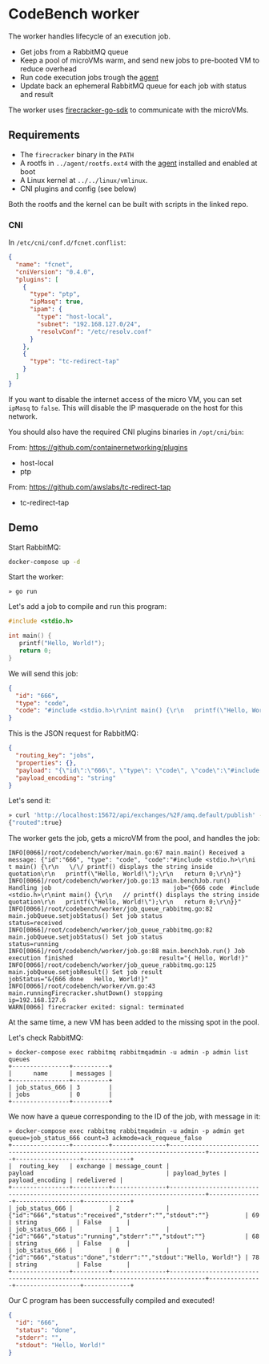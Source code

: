 # CodeBench worker

The worker handles lifecycle of an execution job.

- Get jobs from a RabbitMQ queue
- Keep a pool of microVMs warm, and send new jobs to pre-booted VM to reduce overhead
- Run code execution jobs trough the [agent](https://github.com/codebench-esgi/agent)
- Update back an ephemeral RabbitMQ queue for each job with status and result

The worker uses [firecracker-go-sdk](https://github.com/firecracker-microvm/firecracker-go-sdk) to communicate with the microVMs.

## Requirements

- The `firecracker` binary in the `PATH`
- A rootfs in `../agent/rootfs.ext4` with the [agent](https://github.com/codebench-esgi/agent) installed and enabled at boot
- A Linux kernel at `../../linux/vmlinux`.
- CNI plugins and config (see below)

Both the rootfs and the kernel can be built with scripts in the linked repo.

### CNI

In `/etc/cni/conf.d/fcnet.conflist`:

```json
{
  "name": "fcnet",
  "cniVersion": "0.4.0",
  "plugins": [
    {
      "type": "ptp",
      "ipMasq": true,
      "ipam": {
        "type": "host-local",
        "subnet": "192.168.127.0/24",
        "resolvConf": "/etc/resolv.conf"
      }
    },
    {
      "type": "tc-redirect-tap"
    }
  ]
}
```

If you want to disable the internet access of the micro VM, you can set `ipMasq` to `false`. This will disable the IP masquerade on the host for this network.

You should also have the required CNI plugins binaries in `/opt/cni/bin`:

From: https://github.com/containernetworking/plugins

- host-local
- ptp

From: https://github.com/awslabs/tc-redirect-tap

- tc-redirect-tap

## Demo

Start RabbitMQ:

```sh
docker-compose up -d
```

Start the worker:

```
» go run
```

Let's add a job to compile and run this program:

```c
#include <stdio.h>

int main() {
   printf("Hello, World!");
   return 0;
}
```

We will send this job:

```json
{
  "id": "666",
  "type": "code",
  "code": "#include <stdio.h>\r\nint main() {\r\n   printf(\"Hello, World!\");\r\n   return 0;\r\n}"
}
```

This is the JSON request for RabbitMQ:

```json
{
  "routing_key": "jobs",
  "properties": {},
  "payload": "{\"id\":\"666\", \"type\": \"code\", \"code\":\"#include <stdio.h>\\r\\nint main() {\\r\\n   \\/\\/ printf() displays the string inside quotation\\r\\n   printf(\\\"Hello, World!\\\");\\r\\n   return 0;\\r\\n}\"}\r\n",
  "payload_encoding": "string"
}
```

Let's send it:

```sh
» curl 'http://localhost:15672/api/exchanges/%2F/amq.default/publish' -u admin:admin -d '@req.json'
{"routed":true}
```

The worker gets the job, gets a microVM from the pool, and handles the job:

```
INFO[0066]/root/codebench/worker/main.go:67 main.main() Received a message: {"id":"666", "type": "code", "code":"#include <stdio.h>\r\ni t main() {\r\n   \/\/ printf() displays the string inside quotation\r\n   printf(\"Hello, World!\");\r\n   return 0;\r\n}"}
INFO[0066]/root/codebench/worker/job.go:13 main.benchJob.run() Handling job                                  job="{666 code  #include <stdio.h>\r\nint main() {\r\n   // printf() displays the string inside quotation\r\n   printf(\"Hello, World!\");\r\n   return 0;\r\n}}"
INFO[0066]/root/codebench/worker/job_queue_rabbitmq.go:82 main.jobQueue.setjobStatus() Set job status                                status=received
INFO[0066]/root/codebench/worker/job_queue_rabbitmq.go:82 main.jobQueue.setjobStatus() Set job status                                status=running
INFO[0066]/root/codebench/worker/job.go:88 main.benchJob.run() Job execution finished                        result="{ Hello, World!}"
INFO[0066]/root/codebench/worker/job_queue_rabbitmq.go:125 main.jobQueue.setjobResult() Set job result                                jobStatus="&{666 done   Hello, World!}"
INFO[0066]/root/codebench/worker/vm.go:43 main.runningFirecracker.shutDown() stopping                                      ip=192.168.127.6
WARN[0066] firecracker exited: signal: terminated
```

At the same time, a new VM has been added to the missing spot in the pool.

Let's check RabbitMQ:

```
» docker-compose exec rabbitmq rabbitmqadmin -u admin -p admin list queues
+----------------+----------+
|      name      | messages |
+----------------+----------+
| job_status_666 | 3        |
| jobs           | 0        |
+----------------+----------+
```

We now have a queue corresponding to the ID of the job, with message in it:

```
» docker-compose exec rabbitmq rabbitmqadmin -u admin -p admin get queue=job_status_666 count=3 ackmode=ack_requeue_false
+----------------+----------+---------------+--------------------------------------------------------------------------------+---------------+------------------+-------------+
|  routing_key   | exchange | message_count |                                    payload                                     | payload_bytes | payload_encoding | redelivered |
+----------------+----------+---------------+--------------------------------------------------------------------------------+---------------+------------------+-------------+
| job_status_666 |          | 2             | {"id":"666","status":"received","stderr":"","stdout":""}          | 69            | string           | False       |
| job_status_666 |          | 1             | {"id":"666","status":"running","stderr":"","stdout":""}           | 68            | string           | False       |
| job_status_666 |          | 0             | {"id":"666","status":"done","stderr":"","stdout":"Hello, World!"} | 78            | string           | False       |
+----------------+----------+---------------+--------------------------------------------------------------------------------+---------------+------------------+-------------+
```

Our C program has been successfully compiled and executed!

```json
{
  "id": "666",
  "status": "done",
  "stderr": "",
  "stdout": "Hello, World!"
}
```
